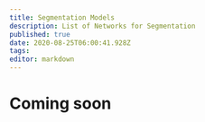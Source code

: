 ```yaml
---
title: Segmentation Models
description: List of Networks for Segmentation
published: true
date: 2020-08-25T06:00:41.928Z
tags: 
editor: markdown
---
```


# Coming soon